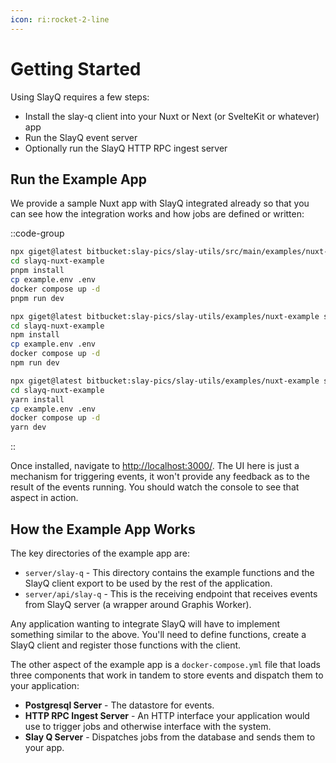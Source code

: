 ```yaml
---
icon: ri:rocket-2-line
---
```


# Getting Started

Using SlayQ requires a few steps:

* Install the slay-q client into your Nuxt or Next (or SvelteKit or whatever) app
* Run the SlayQ event server
* Optionally run the SlayQ HTTP RPC ingest server


## Run the Example App
We provide a sample Nuxt app with SlayQ integrated already so that you can see how the integration works and how jobs are
defined or written:

::code-group

```bash [npx]
npx giget@latest bitbucket:slay-pics/slay-utils/src/main/examples/nuxt-example slayq-nuxt-example --install
cd slayq-nuxt-example
pnpm install
cp example.env .env
docker compose up -d
pnpm run dev
```

```bash [pnpm]
npx giget@latest bitbucket:slay-pics/slay-utils/examples/nuxt-example slayq-nuxt-example --install
cd slayq-nuxt-example
npm install
cp example.env .env
docker compose up -d
npm run dev
```

```bash [yarn]
npx giget@latest bitbucket:slay-pics/slay-utils/examples/nuxt-example slayq-nuxt-example --install
cd slayq-nuxt-example
yarn install
cp example.env .env
docker compose up -d
yarn dev
```
::

Once installed, navigate to [http://localhost:3000/](http://localhost:3000/).  The UI here is just a mechanism for triggering
events, it won't provide any feedback as to the result of the events running.  You should watch the console to see that aspect in
action.

## How the Example App Works
The key directories of the example app are:

* `server/slay-q` - This directory contains the example functions and the SlayQ client export to be used by the rest of the application.
* `server/api/slay-q` - This is the receiving endpoint that receives events from SlayQ server (a wrapper around Graphis Worker).

Any application wanting to integrate SlayQ will have to implement something similar to the above.  You'll need to define functions,
create a SlayQ client and register those functions with the client.

The other aspect of the example app is a `docker-compose.yml` file that loads three components that work in tandem to store events
and dispatch them to your application:

* **Postgresql Server** - The datastore for events.
* **HTTP RPC Ingest Server** - An HTTP interface your application would use to trigger jobs and otherwise interface with the system.
* **Slay Q Server** - Dispatches jobs from the database and sends them to your app.
